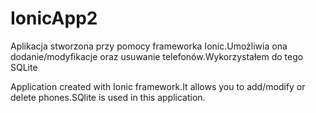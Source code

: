 # IonicApp2
Aplikacja stworzona przy pomocy frameworka Ionic.Umożliwia ona dodanie/modyfikacje oraz usuwanie telefonów.Wykorzystałem do tego SQLite

Application created with Ionic framework.It allows you to add/modify or delete phones.SQlite is used in this application.
